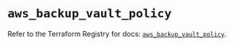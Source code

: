 # `aws_backup_vault_policy`

Refer to the Terraform Registry for docs: [`aws_backup_vault_policy`](https://registry.terraform.io/providers/hashicorp/aws/5.95.0/docs/resources/backup_vault_policy).
